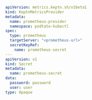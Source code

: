 <!-- markdownlint-disable MD041 -->
```yaml
apiVersion: metrics.keptn.sh/v1beta1
kind: KeptnMetricsProvider
metadata:
  name: prometheus-provider
  namespace: podtato-kubectl
spec:
  type: prometheus
  targetServer: "<prometheus-url>"
  secretKeyRef:
    name: prometheus-secret
---
apiVersion: v1
kind: Secret
metadata:
  name: prometheus-secret
data:
  password: password
  user: user
type: Opaque
```
<!-- markdownlint-enable MD041 -->
